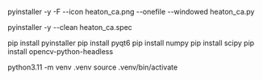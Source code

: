 pyinstaller -y -F --icon heaton_ca.png --onefile --windowed heaton_ca.py

pyinstaller -y --clean heaton_ca.spec

pip install pyinstaller
pip install pyqt6
pip install numpy
pip install scipy
pip install opencv-python-headless

python3.11 -m venv .venv
source .venv/bin/activate